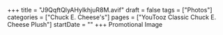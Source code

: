 +++
title = "J9QqftQIyAHylkhjuR8M.avif"
draft = false
tags = ["Photos"]
categories = ["Chuck E. Cheese's"]
pages = ["YouTooz Classic Chuck E. Cheese Plush"]
startDate = ""
+++
Promotional Image
